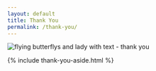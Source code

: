 ```yaml
---
layout: default
title: Thank You
permalink: /thank-you/
---
```


<div id="context" class="ui left floated ten wide computer sixteen wide tablet sixteen wide mobile column">
    <div class="ui padded rounded image">
<img alt="flying butterflys and lady with text - thank you" src="{{ site.url }}/assets/images/thank-you.jpg">
</div>
</div>

{% include thank-you-aside.html %}